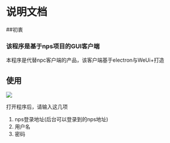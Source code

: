 # 说明文档
##初衷
### 该程序是基于nps项目的GUI客户端
本程序是代替npc客户端的产品，该客户端基于electron与WeUi+打造
## 使用

![](https://s1.ax1x.com/2020/03/27/G9IY34.png)

打开程序后，请输入这几项

1. nps登录地址(后台可以登录到的nps地址)
2. 用户名
3. 密码